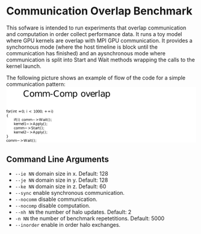# Communication Overlap Benchmark

This sofware is intended to run experiments that overlap communication and computation in order collect performance data. 
It runs a toy model where GPU kernels are overlap with MPI GPU communication. 
It provides a synchornous mode (where the host timeline is block until the communication has finished) and an aysnchronous 
mode where communication is split into Start and Wait methods wrapping the calls to the kernel launch. 

The following picture shows an example of flow of the code for a simple communication pattern:
![Example toy model testing overlap of comm/comp](doc/code1.png?raw=true "Optional Title")

## Command Line Arguments

* `--ie NN` domain size in x. Default: 128
* `--je NN` domain size in y. Default: 128
* `--ke NN` domain size in z. Default: 60
* `--sync` enable synchronous communication.
* `--nocomm` disable communication.
* `--nocomp` disable computation.
* `--nh NN` the number of halo updates. Default: 2
* `-n NN` the number of benchmark repetetitions. Default: 5000
* `--inorder` enable in order halo exchanges. 
